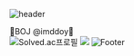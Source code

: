 ![header](https://capsule-render.vercel.app/api?type=waving&color=ffc0cb&height=200&section=header&text=ddddddoii&fontSize=70)

💚BOJ @imddoy💚<br>
![Solved.ac프로필](http://mazassumnida.wtf/api/v2/generate_badge?boj=imddoy)
  <img src="http://mazandi.herokuapp.com/api?handle=imddoy&theme=warm"/>
![Footer](https://capsule-render.vercel.app/api?type=waving&color=ffc0cb&height=100&section=footer)
<!--
**imddoy/imddoy** is a ✨ _special_ ✨ repository because its `README.md` (this file) appears on your GitHub profile.

Here are some ideas to get you started:

- 🔭 I’m currently working on ...
- 🌱 I’m currently learning ...
- 👯 I’m looking to collaborate on ...
- 🤔 I’m looking for help with ...
- 💬 Ask me about ...
- 📫 How to reach me: ...
- 😄 Pronouns: ...
- ⚡ Fun fact: ...
-->
